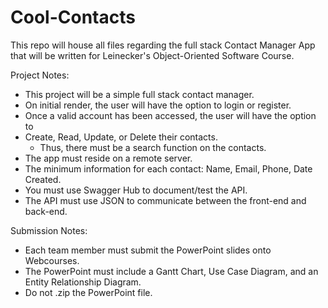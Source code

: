 # Cool-Contacts
This repo will house all files regarding the full stack Contact Manager App that will be written for Leinecker's Object-Oriented Software Course.

Project Notes:
* This project will be a simple full stack contact manager.
* On initial render, the user will have the option to login or register.
* Once a valid account has been accessed, the user will have the option to
* Create, Read, Update, or Delete their contacts.
  * Thus, there must be a search function on the contacts.
* The app must reside on a remote server.
* The minimum information for each contact: Name, Email, Phone, Date Created.
* You must use Swagger Hub to document/test the API.
* The API must use JSON to communicate between the front-end and back-end.

Submission Notes:
* Each team member must submit the PowerPoint slides onto Webcourses.
* The PowerPoint must include a Gantt Chart, Use Case Diagram, and an Entity Relationship Diagram.
* Do not .zip the PowerPoint file.
